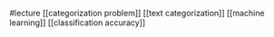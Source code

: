 #lecture
[[categorization problem]]
[[text categorization]]
[[machine learning]]
[[classification accuracy]]
